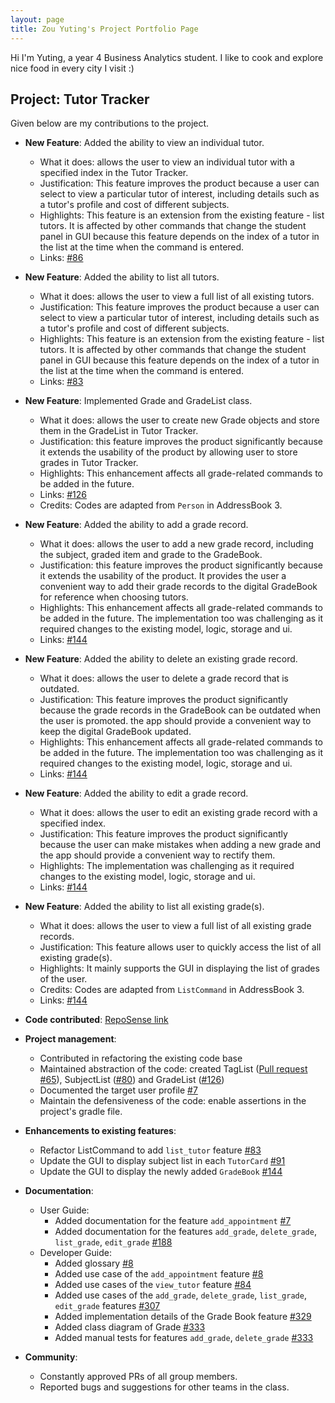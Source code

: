 ```yaml
---
layout: page
title: Zou Yuting's Project Portfolio Page
---
```


Hi I'm Yuting, a year 4 Business Analytics student. I like to cook and explore nice food in every city I visit :)

## Project: Tutor Tracker

Given below are my contributions to the project.

* **New Feature**: Added the ability to view an individual tutor.
  * What it does: allows the user to view an individual tutor with a specified index in the Tutor Tracker.
  * Justification: This feature improves the product because a user can select to view a particular
  tutor of interest, including details such as a tutor's profile and cost of different subjects.
  * Highlights: This feature is an extension from the existing feature - list tutors. It is affected by other commands
  that change the student panel in GUI because this feature depends on the index of a tutor in the list at the time 
    when the command is entered.
  * Links: [#86](https://github.com/AY2021S2-CS2103-T14-3/tp/pull/86) </br>

* **New Feature**: Added the ability to list all tutors.
  * What it does: allows the user to view a full list of all existing tutors.
  * Justification: This feature improves the product because a user can select to view a particular
    tutor of interest, including details such as a tutor's profile and cost of different subjects.
  * Highlights: This feature is an extension from the existing feature - list tutors. It is affected by other commands
    that change the student panel in GUI because this feature depends on the index of a tutor in the list at the time
    when the command is entered.
  * Links: [#83](https://github.com/AY2021S2-CS2103-T14-3/tp/pull/83) </br>

* **New Feature**: Implemented Grade and GradeList class.
  * What it does: allows the user to create new Grade objects and store them in the GradeList in Tutor Tracker.
  * Justification: this feature improves the product significantly because it extends the usability of the product by allowing user to store grades in Tutor Tracker.
  * Highlights: This enhancement affects all grade-related commands to be added in the future.
  * Links: [#126](https://github.com/AY2021S2-CS2103-T14-3/tp/pull/126)
  * Credits: Codes are adapted from `Person` in AddressBook 3.
    
* **New Feature**: Added the ability to add a grade record.
  * What it does: allows the user to add a new grade record, including the subject, graded item and grade to the GradeBook.
  * Justification: this feature improves the product significantly because it extends the usability of the product. 
    It provides the user a convenient way to add their grade records to the digital GradeBook for reference when choosing tutors.
  * Highlights: This enhancement affects all grade-related commands to be added in the future.
    The implementation too was challenging as it required changes to the existing model, logic, storage and ui.
  * Links: [#144](https://github.com/AY2021S2-CS2103-T14-3/tp/pull/144) </br>
  
* **New Feature**: Added the ability to delete an existing grade record.
  * What it does: allows the user to delete a grade record that is outdated.
  * Justification: This feature improves the product significantly because the grade records in the GradeBook can be outdated when the user is promoted.
    the app should provide a convenient way to keep the digital GradeBook updated.
  * Highlights: This enhancement affects all grade-related commands to be added in the future.
      The implementation too was challenging as it required changes to the existing model, logic, storage and ui. </br>
  * Links: [#144](https://github.com/AY2021S2-CS2103-T14-3/tp/pull/144) </br>
  
* **New Feature**: Added the ability to edit a grade record.
  * What it does: allows the user to edit an existing grade record with a specified index.
  * Justification: This feature improves the product significantly because the user can make mistakes when adding a new grade
    and the app should provide a convenient way to rectify them.
  * Highlights: The implementation was challenging as it required changes to the existing model, logic, storage and ui.
  * Links: [#144](https://github.com/AY2021S2-CS2103-T14-3/tp/pull/144)  </br>

* **New Feature**: Added the ability to list all existing grade(s).
  * What it does: allows the user to view a full list of all existing grade records.
  * Justification: This feature allows user to quickly access the list of all existing grade(s).
  * Highlights: It mainly supports the GUI in displaying the list of grades of the user.
  * Credits: Codes are adapted from `ListCommand` in AddressBook 3.
  * Links: [#144](https://github.com/AY2021S2-CS2103-T14-3/tp/pull/144)  </br>
  
* **Code contributed**: [RepoSense link](https://nus-cs2103-ay2021s2.github.io/tp-dashboard/?search=&sort=groupTitle&sortWithin=title&timeframe=commit&mergegroup=&groupSelect=groupByRepos&breakdown=true&checkedFileTypes=docs~functional-code~test-code~other&since=&tabOpen=true&tabType=authorship&tabAuthor=yutingzou&tabRepo=AY2021S2-CS2103-T14-3%2Ftp%5Bmaster%5D&authorshipIsMergeGroup=false&authorshipFileTypes=docs~functional-code~test-code~other&authorshipIsBinaryFileTypeChecked=false) </br>

* **Project management**:
  * Contributed in refactoring the existing code base
  * Maintained abstraction of the code: created TagList ([Pull request #65](https://github.com/AY2021S2-CS2103-T14-3/tp/pull/65)), SubjectList ([#80](https://github.com/AY2021S2-CS2103-T14-3/tp/pull/80)) 
    and GradeList ([#126](https://github.com/AY2021S2-CS2103-T14-3/tp/pull/126))
  * Documented the target user profile [#7](https://github.com/AY2021S2-CS2103-T14-3/tp/pull/7)
  * Maintain the defensiveness of the code: enable assertions in the project's gradle file. </br>
  
* **Enhancements to existing features**:
  * Refactor ListCommand to add `list_tutor` feature [#83](https://github.com/AY2021S2-CS2103-T14-3/tp/pull/83)
  * Update the GUI to display subject list in each `TutorCard` [#91](https://github.com/AY2021S2-CS2103-T14-3/tp/pull/91)
  * Update the GUI to display the newly added `GradeBook` [#144](https://github.com/AY2021S2-CS2103-T14-3/tp/pull/144) </br>
  
* **Documentation**:
    * User Guide:
      * Added documentation for the feature `add_appointment` [#7](https://github.com/AY2021S2-CS2103-T14-3/tp/pull/7)
      * Added documentation for the features `add_grade`, 
        `delete_grade`, `list_grade`, `edit_grade` [#188](https://github.com/AY2021S2-CS2103-T14-3/tp/pull/188) </br>
    * Developer Guide:
      * Added glossary [#8](https://github.com/AY2021S2-CS2103-T14-3/tp/pull/8)
      * Added use case of the `add_appointment` feature [#8](https://github.com/AY2021S2-CS2103-T14-3/tp/pull/8)
      * Added use cases of the `view_tutor` feature [#84](https://github.com/AY2021S2-CS2103-T14-3/tp/pull/84/)
      * Added use cases of the `add_grade`, `delete_grade`, `list_grade`, `edit_grade` features [#307](https://github.com/AY2021S2-CS2103-T14-3/tp/pull/307)
      * Added implementation details of the Grade Book feature [#329](https://github.com/AY2021S2-CS2103-T14-3/tp/pull/329)
      * Added class diagram of Grade [#333](https://github.com/AY2021S2-CS2103-T14-3/tp/pull/333)
      * Added manual tests for features `add_grade`, `delete_grade` [#333](https://github.com/AY2021S2-CS2103-T14-3/tp/pull/333) </br>
  
* **Community**:
  * Constantly approved PRs of all group members.
  * Reported bugs and suggestions for other teams in the class.
  
